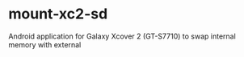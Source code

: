 mount-xc2-sd
============

Android application for Galaxy Xcover 2 (GT-S7710) to swap internal memory with external
